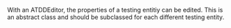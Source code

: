 With an ATDDEditor, the properties of a testing entitiy can be edited.
This is an abstract class and should be subclassed for each different testing entity.
